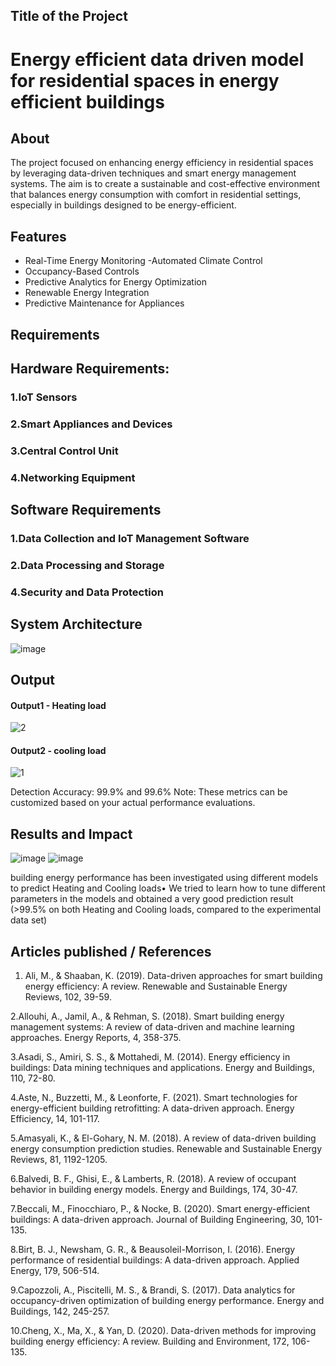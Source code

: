 ## Title of the Project
 # Energy efficient data driven model for residential spaces in energy efficient buildings


## About
<!--Detailed Description about the project-->
The project focused on enhancing energy efficiency in residential spaces by leveraging data-driven techniques and smart energy management systems. The aim is to create a sustainable and cost-effective environment that balances energy consumption with comfort in residential settings, especially in buildings designed to be energy-efficient.

## Features
<!--List the features of the project as shown below-->
- Real-Time Energy Monitoring
-Automated Climate Control
- Occupancy-Based Controls
- Predictive Analytics for Energy Optimization
- Renewable Energy Integration
- Predictive Maintenance for Appliances

## Requirements
<!--List the requirements of the project as shown below-->
## Hardware Requirements:
### 1.IoT Sensors
### 2.Smart Appliances and Devices
### 3.Central Control Unit 
### 4.Networking Equipment

## Software Requirements
### 1.Data Collection and IoT Management Software
### 2.Data Processing and Storage
### 4.Security and Data Protection
## System Architecture
<!--Embed the system architecture diagram as shown below-->

![image](https://github.com/user-attachments/assets/7fd36c1a-655d-4db1-8d1d-87b1daa0ca85)


## Output

<!--Embed the Output picture at respective places as shown below as shown below-->
#### Output1 - Heating load
![2](https://github.com/user-attachments/assets/a7ba23a5-7b27-496c-9224-85e66799a3c7)



#### Output2 - cooling load
![1](https://github.com/user-attachments/assets/548f6f60-7ef0-44e8-a8d5-7b98a2654602)


Detection Accuracy:  99.9% and 99.6%
Note: These metrics can be customized based on your actual performance evaluations.


## Results and Impact
<!--Give the results and impact as shown below-->
![image](https://github.com/user-attachments/assets/61c95fe6-e081-4336-86e5-e75dbd120089)
![image](https://github.com/user-attachments/assets/7e126b1d-9b4e-4d7c-ae90-5759facb929c)

building energy performance has been investigated using different models to predict Heating and Cooling loads• We tried to learn how to tune different parameters in the models and obtained a very good prediction result (>99.5% on both Heating and Cooling loads, compared to the experimental data set)


## Articles published / References
1. Ali, M., & Shaaban, K. (2019). Data-driven approaches for smart building energy efficiency: A review. Renewable and Sustainable Energy Reviews, 102, 39-59.

2.Allouhi, A., Jamil, A., & Rehman, S. (2018). Smart building energy management systems: A review of data-driven and machine learning approaches. Energy Reports, 4, 358-375.

3.Asadi, S., Amiri, S. S., & Mottahedi, M. (2014). Energy efficiency in buildings: Data mining techniques and applications. Energy and Buildings, 110, 72-80.

4.Aste, N., Buzzetti, M., & Leonforte, F. (2021). Smart technologies for energy-efficient building retrofitting: A data-driven approach. Energy Efficiency, 14, 101-117.

5.Amasyali, K., & El-Gohary, N. M. (2018). A review of data-driven building energy consumption prediction studies. Renewable and Sustainable Energy Reviews, 81, 1192-1205.

6.Balvedi, B. F., Ghisi, E., & Lamberts, R. (2018). A review of occupant behavior in building energy models. Energy and Buildings, 174, 30-47.

7.Beccali, M., Finocchiaro, P., & Nocke, B. (2020). Smart energy-efficient buildings: A data-driven approach. Journal of Building Engineering, 30, 101-135.

8.Birt, B. J., Newsham, G. R., & Beausoleil-Morrison, I. (2016). Energy performance of residential buildings: A data-driven approach. Applied Energy, 179, 506-514.

9.Capozzoli, A., Piscitelli, M. S., & Brandi, S. (2017). Data analytics for occupancy-driven optimization of building energy performance. Energy and Buildings, 142, 245-257.

10.Cheng, X., Ma, X., & Yan, D. (2020). Data-driven methods for improving building energy efficiency: A review. Building and Environment, 172, 106-135.




